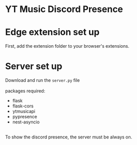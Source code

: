 # YT Music Discord Presence

# Edge extension set up

First, add the extension folder to your browser's extensions.

# Server set up

Download and run the `server.py` file <br>
<br>
packages required: <br>
- flask
- flask-cors
- ytmusicapi
- pypresence
- nest-asyncio
<br>
To show the discord presence, the server must be always on.
